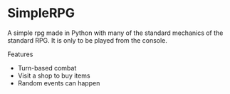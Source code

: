 # SimpleRPG
A simple rpg made in Python with many of the standard mechanics of the standard RPG. It is only to be played from the console.

Features
- Turn-based combat
- Visit a shop to buy items
- Random events can happen
